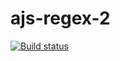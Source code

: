 # ajs-regex-2
[![Build status](https://ci.appveyor.com/api/projects/status/j40ln7ahcv7n7n39?svg=true)](https://ci.appveyor.com/project/ADeoZ/ajs-regex-2)
